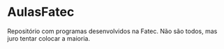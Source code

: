 # AulasFatec
Repositório com programas desenvolvidos na Fatec. Não são todos, mas juro tentar colocar a maioria.

